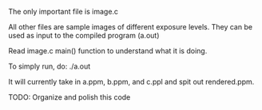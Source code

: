 The only important file is image.c

All other files are sample images of different exposure levels.
They can be used as input to the compiled program (a.out)

Read image.c main() function to understand what it is doing.

To simply run, do:
./a.out

It will currently take in a.ppm, b.ppm, and c.ppl and spit out rendered.ppm.

TODO: Organize and polish this code
